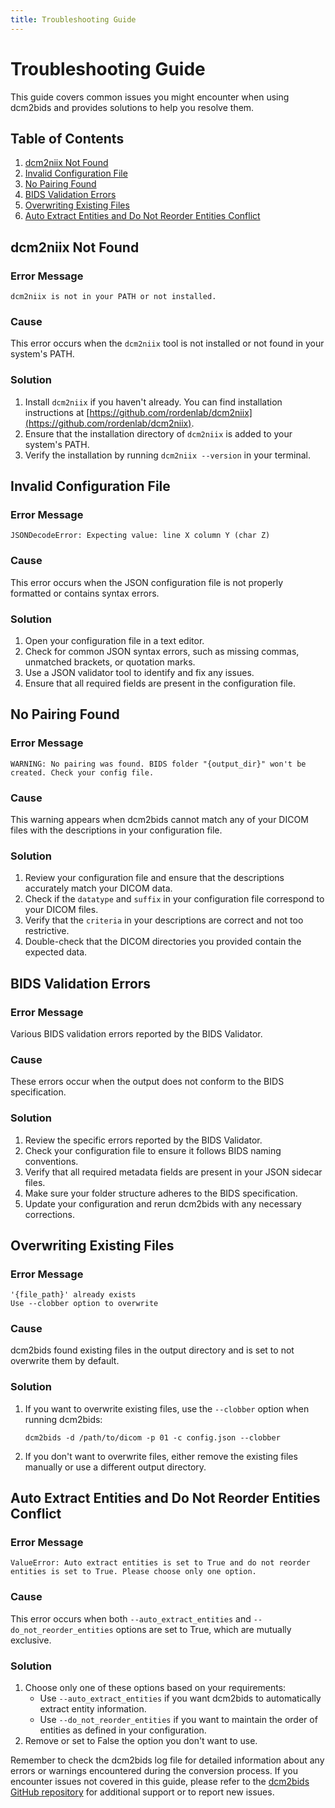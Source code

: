 ```yaml
---
title: Troubleshooting Guide
---
```


# Troubleshooting Guide

This guide covers common issues you might encounter when using dcm2bids and provides solutions to help you resolve them.

## Table of Contents

1. [dcm2niix Not Found](#dcm2niix-not-found)
2. [Invalid Configuration File](#invalid-configuration-file)
3. [No Pairing Found](#no-pairing-found)
4. [BIDS Validation Errors](#bids-validation-errors)
5. [Overwriting Existing Files](#overwriting-existing-files)
6. [Auto Extract Entities and Do Not Reorder Entities Conflict](#auto-extract-entities-and-do-not-reorder-entities-conflict)

## dcm2niix Not Found

### Error Message

```
dcm2niix is not in your PATH or not installed.
```

### Cause

This error occurs when the `dcm2niix` tool is not installed or not found in your system's PATH.

### Solution

1. Install `dcm2niix` if you haven't already. You can find installation instructions at [https://github.com/rordenlab/dcm2niix](https://github.com/rordenlab/dcm2niix).
2. Ensure that the installation directory of `dcm2niix` is added to your system's PATH.
3. Verify the installation by running `dcm2niix --version` in your terminal.

## Invalid Configuration File

### Error Message

```
JSONDecodeError: Expecting value: line X column Y (char Z)
```

### Cause

This error occurs when the JSON configuration file is not properly formatted or contains syntax errors.

### Solution

1. Open your configuration file in a text editor.
2. Check for common JSON syntax errors, such as missing commas, unmatched brackets, or quotation marks.
3. Use a JSON validator tool to identify and fix any issues.
4. Ensure that all required fields are present in the configuration file.

## No Pairing Found

### Error Message

```
WARNING: No pairing was found. BIDS folder "{output_dir}" won't be created. Check your config file.
```

### Cause

This warning appears when dcm2bids cannot match any of your DICOM files with the descriptions in your configuration file.

### Solution

1. Review your configuration file and ensure that the descriptions accurately match your DICOM data.
2. Check if the `datatype` and `suffix` in your configuration file correspond to your DICOM files.
3. Verify that the `criteria` in your descriptions are correct and not too restrictive.
4. Double-check that the DICOM directories you provided contain the expected data.

## BIDS Validation Errors

### Error Message

Various BIDS validation errors reported by the BIDS Validator.

### Cause

These errors occur when the output does not conform to the BIDS specification.

### Solution

1. Review the specific errors reported by the BIDS Validator.
2. Check your configuration file to ensure it follows BIDS naming conventions.
3. Verify that all required metadata fields are present in your JSON sidecar files.
4. Make sure your folder structure adheres to the BIDS specification.
5. Update your configuration and rerun dcm2bids with any necessary corrections.

## Overwriting Existing Files

### Error Message

```
'{file_path}' already exists
Use --clobber option to overwrite
```

### Cause

dcm2bids found existing files in the output directory and is set to not overwrite them by default.

### Solution

1. If you want to overwrite existing files, use the `--clobber` option when running dcm2bids:
   ```
   dcm2bids -d /path/to/dicom -p 01 -c config.json --clobber
   ```
2. If you don't want to overwrite files, either remove the existing files manually or use a different output directory.

## Auto Extract Entities and Do Not Reorder Entities Conflict

### Error Message

```
ValueError: Auto extract entities is set to True and do not reorder entities is set to True. Please choose only one option.
```

### Cause

This error occurs when both `--auto_extract_entities` and `--do_not_reorder_entities` options are set to True, which are mutually exclusive.

### Solution

1. Choose only one of these options based on your requirements:
   - Use `--auto_extract_entities` if you want dcm2bids to automatically extract entity information.
   - Use `--do_not_reorder_entities` if you want to maintain the order of entities as defined in your configuration.
2. Remove or set to False the option you don't want to use.

Remember to check the dcm2bids log file for detailed information about any errors or warnings encountered during the conversion process. If you encounter issues not covered in this guide, please refer to the [dcm2bids GitHub repository](https://github.com/UNFmontreal/Dcm2Bids) for additional support or to report new issues.